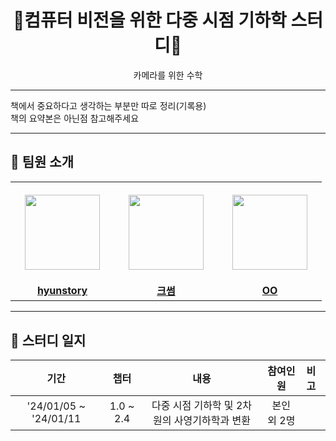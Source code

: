 <div align="center">
  <h1>📖컴퓨터 비전을 위한 다중 시점 기하학 스터디📖</h1>
  <p>카메라를 위한 수학</p>
</div>

---

책에서 중요하다고 생각하는 부분만 따로 정리(기록용)
<br>
책의 요약본은 아닌점 참고해주세요 

---
## 👋 팀원 소개

<table>
  <tr height="160px">
    <th align="center" width="150px">
      <a href="https://github.com/hyunstory"><img height="120px" width="120px" src="https://avatars.githubusercontent.com/u/24473822?v=4"/>
    </th>
    <th align="center" width="150px">
      <a href="https://github.com/twoo0220"><img height="120px" width="120px" src="https://avatars.githubusercontent.com/u/47514338?v=4"/></a>
    </th>
    <th align="center" width="150px">
      <a href="https://github.com/twoo0220"><img height="120px" width="120px" src="https://avatars.githubusercontent.com/u/119822557?v=4"/></a>
    </th>
  </tr>
  <tr>
    <td align="center" width="150px">
      <a href="https://github.com/hyunstory"><strong>hyunstory</strong></a>
    </td>
    <td align="center" width="150px">
      <a href="https://github.com/twoo0220"><strong>크썸</strong></a>
    </td>
    <td align="center" width="150px">
      <a href="https://github.com/twoo0220"><strong>OO</strong></a>
    </td>
  </tr>
</table>

---

## 📄 스터디 일지

|          기간           |                                       챕터                                        |        내용        |   참여인원   | 비고                                            |
| :---------------------: | :-----------------------------------------------------------------------------: | :----------------: | :--------: | :---------------------------------------------- |
| '24/01/05 ~ '24/01/11 |                              1.0 ~ 2.4                                  |             다중 시점 기하학 및 2차원의 사영기하학과 변환     |  본인 외 2명  |                 |